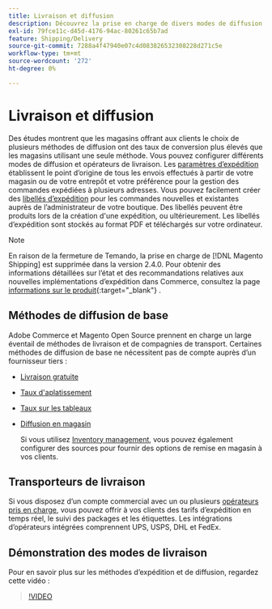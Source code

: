 ```yaml
---
title: Livraison et diffusion
description: Découvrez la prise en charge de divers modes de diffusion et opérateurs de livraison que vous pouvez proposer à vos clients.
exl-id: 79fce11c-d45d-4176-94ac-80261c65b7ad
feature: Shipping/Delivery
source-git-commit: 7288a4f47940e07c4d083826532308228d271c5e
workflow-type: tm+mt
source-wordcount: '272'
ht-degree: 0%

---
```


# Livraison et diffusion

Des études montrent que les magasins offrant aux clients le choix de plusieurs méthodes de diffusion ont des taux de conversion plus élevés que les magasins utilisant une seule méthode. Vous pouvez configurer différents modes de diffusion et opérateurs de livraison. Les [ paramètres d’expédition](shipping-settings.md) établissent le point d’origine de tous les envois effectués à partir de votre magasin ou de votre entrepôt et votre préférence pour la gestion des commandes expédiées à plusieurs adresses. Vous pouvez facilement créer des [libellés d’expédition](shipping-labels.md) pour les commandes nouvelles et existantes auprès de l’administrateur de votre boutique. Des libellés peuvent être produits lors de la création d&#39;une expédition, ou ultérieurement. Les libellés d’expédition sont stockés au format PDF et téléchargés sur votre ordinateur.

>[!NOTE]
>
>En raison de la fermeture de Temando, la prise en charge de [!DNL Magento Shipping] est supprimée dans la version 2.4.0. Pour obtenir des informations détaillées sur l’état et des recommandations relatives aux nouvelles implémentations d’expédition dans Commerce, consultez la page [informations sur le produit](https://business.adobe.com/products/magento/shipping.html){:target="_blank"} .

## Méthodes de diffusion de base

Adobe Commerce et Magento Open Source prennent en charge un large éventail de méthodes de livraison et de compagnies de transport. Certaines méthodes de diffusion de base ne nécessitent pas de compte auprès d’un fournisseur tiers :

* [Livraison gratuite](shipping-free.md)

* [Taux d&#39;aplatissement](shipping-flat-rate.md)

* [Taux sur les tableaux](shipping-table-rate.md)

* [Diffusion en magasin](shipping-in-store-delivery.md)

  Si vous utilisez [Inventory management](../inventory-management/introduction.md), vous pouvez également configurer des sources pour fournir des options de remise en magasin à vos clients.

## Transporteurs de livraison

Si vous disposez d’un compte commercial avec un ou plusieurs [opérateurs pris en charge](carriers.md), vous pouvez offrir à vos clients des tarifs d’expédition en temps réel, le suivi des packages et les étiquettes. Les intégrations d’opérateurs intégrées comprennent UPS, USPS, DHL et FedEx.

## Démonstration des modes de livraison

Pour en savoir plus sur les méthodes d’expédition et de diffusion, regardez cette vidéo :

>[!VIDEO](https://video.tv.adobe.com/v/3410206/?quality=12&learn=on&captions=fre_fr)

